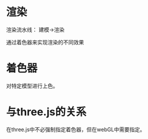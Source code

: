 # 渲染
渲染流水线：
建模->渲染

通过着色器来实现渲染的不同效果

# 着色器
对特定模型进行上色。

# 与three.js的关系
在three.js中不必强制指定着色器，但在webGL中需要指定。